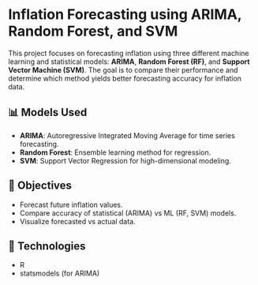 # Inflation Forecasting using ARIMA, Random Forest, and SVM

This project focuses on forecasting inflation using three different machine learning and statistical models: **ARIMA**, **Random Forest (RF)**, and **Support Vector Machine (SVM)**. 
The goal is to compare their performance and determine which method yields better forecasting accuracy for inflation data.


## 📊 Models Used

- **ARIMA**: Autoregressive Integrated Moving Average for time series forecasting.
- **Random Forest**: Ensemble learning method for regression.
- **SVM**: Support Vector Regression for high-dimensional modeling.

## 🧠 Objectives

- Forecast future inflation values.
- Compare accuracy of statistical (ARIMA) vs ML (RF, SVM) models.
- Visualize forecasted vs actual data.


## 📌 Technologies
- R
- statsmodels (for ARIMA)





